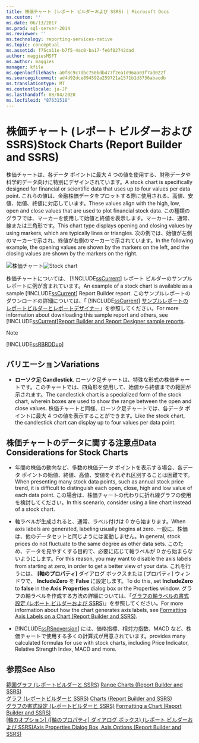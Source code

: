 ```yaml
---
title: 株価チャート (レポート ビルダーおよび SSRS) | Microsoft Docs
ms.custom: ''
ms.date: 06/13/2017
ms.prod: sql-server-2014
ms.reviewer: ''
ms.technology: reporting-services-native
ms.topic: conceptual
ms.assetid: f75ca11e-b7f5-4ac0-ba17-fe6f82742dad
author: maggiesMSFT
ms.author: maggies
manager: kfile
ms.openlocfilehash: a0f8c9c7dbc750bdb477f2ea1d96aa03f7ad022f
ms.sourcegitcommit: ad4d92dce894592a259721a1571b1d8736abacdb
ms.translationtype: MT
ms.contentlocale: ja-JP
ms.lasthandoff: 08/04/2020
ms.locfileid: "87631518"
---
```

# <a name="stock-charts-report-builder-and-ssrs"></a><span data-ttu-id="f0bfb-102">株価チャート (レポート ビルダーおよび SSRS)</span><span class="sxs-lookup"><span data-stu-id="f0bfb-102">Stock Charts (Report Builder and SSRS)</span></span>
  <span data-ttu-id="f0bfb-103">株価チャートは、各データ ポイントに最大 4 つの値を使用する、財務データや科学的データ向けに特別にデザインされています。</span><span class="sxs-lookup"><span data-stu-id="f0bfb-103">A stock chart is specifically designed for financial or scientific data that uses up to four values per data point.</span></span> <span data-ttu-id="f0bfb-104">これらの値は、金融株価データをプロットする際に使用される、高値、安値、始値、終値に対応しています。</span><span class="sxs-lookup"><span data-stu-id="f0bfb-104">These values align with the high, low, open and close values that are used to plot financial stock data.</span></span> <span data-ttu-id="f0bfb-105">この種類のグラフでは、マーカーを使用して始値と終値を表示します。マーカーは、通常、線または三角形です。</span><span class="sxs-lookup"><span data-stu-id="f0bfb-105">This chart type displays opening and closing values by using markers, which are typically lines or triangles.</span></span> <span data-ttu-id="f0bfb-106">次の例では、始値が左側のマーカーで示され、終値が右側のマーカーで示されています。</span><span class="sxs-lookup"><span data-stu-id="f0bfb-106">In the following example, the opening values are shown by the markers on the left, and the closing values are shown by the markers on the right.</span></span>  
  
 <span data-ttu-id="f0bfb-107">![株価チャート](../media/rs-stockchart.gif "株価チャート")</span><span class="sxs-lookup"><span data-stu-id="f0bfb-107">![Stock chart](../media/rs-stockchart.gif "Stock chart")</span></span>  
  
 <span data-ttu-id="f0bfb-108">株価チャートについては、 [!INCLUDE[ssCurrent](../../../includes/sscurrent-md.md)] レポート ビルダーのサンプル レポートに例が含まれています。</span><span class="sxs-lookup"><span data-stu-id="f0bfb-108">An example of a stock chart is available as a sample [!INCLUDE[ssCurrent](../../../includes/sscurrent-md.md)] Report Builder report.</span></span> <span data-ttu-id="f0bfb-109">このサンプルレポートのダウンロードの詳細については、「 [!INCLUDE[ssCurrent](../../../includes/sscurrent-md.md)] [サンプルレポートのレポートビルダーとレポートデザイナー](https://go.microsoft.com/fwlink/?LinkId=198283)」を参照してください。</span><span class="sxs-lookup"><span data-stu-id="f0bfb-109">For more information about downloading this sample report and others, see [!INCLUDE[ssCurrent](../../../includes/sscurrent-md.md)][Report Builder and Report Designer sample reports](https://go.microsoft.com/fwlink/?LinkId=198283).</span></span>  
  
> [!NOTE]  
>  [!INCLUDE[ssRBRDDup](../../includes/ssrbrddup-md.md)]  
  
## <a name="variations"></a><span data-ttu-id="f0bfb-110">バリエーション</span><span class="sxs-lookup"><span data-stu-id="f0bfb-110">Variations</span></span>  
  
-   <span data-ttu-id="f0bfb-111">**ローソク足**:</span><span class="sxs-lookup"><span data-stu-id="f0bfb-111">**Candlestick**.</span></span> <span data-ttu-id="f0bfb-112">ローソク足チャートは、特殊な形式の株価チャートです。このチャートでは、四角形を使用して、始値から終値までの範囲が示されます。</span><span class="sxs-lookup"><span data-stu-id="f0bfb-112">The candlestick chart is a specialized form of the stock chart, wherein boxes are used to show the range between the open and close values.</span></span> <span data-ttu-id="f0bfb-113">株価チャートと同様、ローソク足チャートでは、各データ ポイントに最大 4 つの値を表示することができます。</span><span class="sxs-lookup"><span data-stu-id="f0bfb-113">Like the stock chart, the candlestick chart can display up to four values per data point.</span></span>  
  
## <a name="data-considerations-for-stock-charts"></a><span data-ttu-id="f0bfb-114">株価チャートのデータに関する注意点</span><span class="sxs-lookup"><span data-stu-id="f0bfb-114">Data Considerations for Stock Charts</span></span>  
  
-   <span data-ttu-id="f0bfb-115">年間の株価の動向など、多数の株価データ ポイントを表示する場合、各データ ポイントの始値、終値、高値、安値をそれぞれ区別することは困難です。</span><span class="sxs-lookup"><span data-stu-id="f0bfb-115">When presenting many stock data points, such as annual stock price trend, it is difficult to distinguish each open, close, high and low value of each data point.</span></span> <span data-ttu-id="f0bfb-116">この場合は、株価チャートの代わりに折れ線グラフの使用を検討してください。</span><span class="sxs-lookup"><span data-stu-id="f0bfb-116">In this scenario, consider using a line chart instead of a stock chart.</span></span>  
  
-   <span data-ttu-id="f0bfb-117">軸ラベルが生成されると、通常、ラベル付けは 0 から始まります。</span><span class="sxs-lookup"><span data-stu-id="f0bfb-117">When axis labels are generated, labeling usually begins at zero.</span></span>  <span data-ttu-id="f0bfb-118">一般に、株価は、他のデータセットと同じようには変動しません。</span><span class="sxs-lookup"><span data-stu-id="f0bfb-118">In general, stock prices do not fluctuate to the same degree as other data sets.</span></span> <span data-ttu-id="f0bfb-119">このため、データを見やすくする目的で、必要に応じて軸ラベルが 0 から始まらないようにします。</span><span class="sxs-lookup"><span data-stu-id="f0bfb-119">For this reason, you may want to disable the axis labels from starting at zero, in order to get a better view of your data.</span></span> <span data-ttu-id="f0bfb-120">これを行うには、 **[軸のプロパティ]** ダイアログ ボックスまたは [プロパティ] ウィンドウで、 **IncludeZero** を **False** に設定します。</span><span class="sxs-lookup"><span data-stu-id="f0bfb-120">To do this, set **IncludeZero** to **false** in the **Axis Properties** dialog box or the Properties window.</span></span> <span data-ttu-id="f0bfb-121">グラフの軸ラベルを作成する方法の詳細については、「[グラフの軸ラベルの書式設定 &#40;レポート ビルダーおよび SSRS&#41;](formatting-axis-labels-on-a-chart-report-builder-and-ssrs.md)」を参照してください。</span><span class="sxs-lookup"><span data-stu-id="f0bfb-121">For more information about how the chart generates axis labels, see [Formatting Axis Labels on a Chart &#40;Report Builder and SSRS&#41;](formatting-axis-labels-on-a-chart-report-builder-and-ssrs.md).</span></span>  
  
-   [!INCLUDE[ssRSnoversion](../../includes/ssrsnoversion-md.md)] <span data-ttu-id="f0bfb-122">には、価格指標、相対力指数、MACD など、株価チャートで使用する多くの計算式が用意されています。</span><span class="sxs-lookup"><span data-stu-id="f0bfb-122">provides many calculated formulas for use with stock charts, including Price Indicator, Relative Strength Index, MACD and more.</span></span>  
  
## <a name="see-also"></a><span data-ttu-id="f0bfb-123">参照</span><span class="sxs-lookup"><span data-stu-id="f0bfb-123">See Also</span></span>  
 <span data-ttu-id="f0bfb-124">[範囲グラフ &#40;レポートビルダーと SSRS&#41;](charts-report-builder-and-ssrs.md) </span><span class="sxs-lookup"><span data-stu-id="f0bfb-124">[Range Charts &#40;Report Builder and SSRS&#41;](charts-report-builder-and-ssrs.md) </span></span>  
 <span data-ttu-id="f0bfb-125">[グラフ &#40;レポートビルダーと SSRS&#41;](charts-report-builder-and-ssrs.md) </span><span class="sxs-lookup"><span data-stu-id="f0bfb-125">[Charts &#40;Report Builder and SSRS&#41;](charts-report-builder-and-ssrs.md) </span></span>  
 <span data-ttu-id="f0bfb-126">[グラフの書式設定 &#40;レポートビルダーと SSRS&#41;](formatting-a-chart-report-builder-and-ssrs.md) </span><span class="sxs-lookup"><span data-stu-id="f0bfb-126">[Formatting a Chart &#40;Report Builder and SSRS&#41;](formatting-a-chart-report-builder-and-ssrs.md) </span></span>  
 <span data-ttu-id="f0bfb-127">[[軸のオプション] ([軸のプロパティ] ダイアログ ボックス) &#40;レポート ビルダーおよび SSRS&#41;](../axis-properties-dialog-box-axis-options-report-builder-and-ssrs.md)</span><span class="sxs-lookup"><span data-stu-id="f0bfb-127">[Axis Properties Dialog Box, Axis Options &#40;Report Builder and SSRS&#41;](../axis-properties-dialog-box-axis-options-report-builder-and-ssrs.md)</span></span>  
  
  

